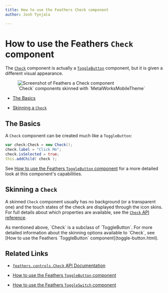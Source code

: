 ```yaml
---
title: How to use the Feathers Check component  
author: Josh Tynjala

---
```

# How to use the Feathers `Check` component

The [`Check`](../api-reference/feathers/controls/Check.html) component is actually a [`ToggleButton`](toggle-button.html) component, but it is given a different visual appearance.

<figure>
<img src="images/check.png" srcset="images/check@2x.png 2x" alt="Screenshot of Feathers a Check component" />
<figcaption>`Check` components skinned with `MetalWorksMobileTheme`</figcaption>
</figure>

-   [The Basics](#the-basics)

-   [Skinning a `Check`](#skinning-a-check)

## The Basics

A `Check` component can be created much like a `ToggleButton`:

``` actionscript
var check:Check = new Check();
check.label = "Click Me";
check.isSelected = true;
this.addChild( check );
```

See [How to use the Feathers `ToggleButton` component](toggle-button.html) for a more detailed look at this component's capabilities.

## Skinning a `Check`

A skinned `Check` component usually has no background (or a transparent one) and the touch states of the check are displayed through the icon skins. For full details about which properties are available, see the [`Check` API reference](../api-reference/feathers/controls/Check.html).

<aside class="info">As mentioned above, `Check` is a subclass of `ToggleButton`. For more detailed information about the skinning options available to `Check`, see [How to use the Feathers `ToggleButton` component](toggle-button.html).</aside>

## Related Links

-   [`feathers.controls.Check` API Documentation](../api-reference/feathers/controls/Check.html)

-   [How to use the Feathers `ToggleButton` component](toggle-button.html)

-   [How to use the Feathers `ToggleSwitch` component](toggle-switch.html)